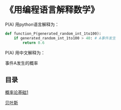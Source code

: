 # 《用编程语言解释数学》

P(A) 用python语言解释为：
```python
def function_P(generated_random_int_1to100):
    if generated_random_int_1to100 > 40: # A事件发生
        return 0.6
```
P(A) 用中文解释为：

事件A发生的概率

## 目录

[概率论基础1](https://github.com/guotong1988/Math_Is_A_Program_Language/blob/main/Basic1.md)

[贝叶斯](https://github.com/guotong1988/Math_Is_A_Program_Language/blob/main/Bayes.md)
